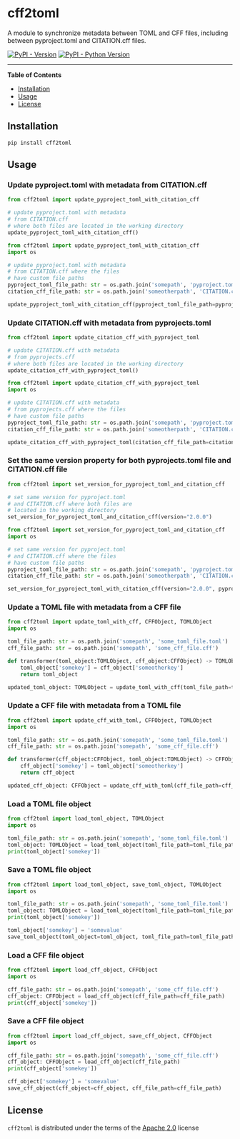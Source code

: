 # cff2toml

A module to synchronize metadata between TOML and CFF files, including between pyproject.toml and CITATION.cff files.

[![PyPI - Version](https://img.shields.io/pypi/v/cff2toml.svg)](https://pypi.org/project/cff2toml)
[![PyPI - Python Version](https://img.shields.io/pypi/pyversions/cff2toml.svg)](https://pypi.org/project/cff2toml)

---

**Table of Contents**

- [Installation](#installation)
- [Usage](#usage)
- [License](#license)

## Installation

```console
pip install cff2toml
```

## Usage

### Update pyproject.toml with metadata from CITATION.cff

```python
from cff2toml import update_pyproject_toml_with_citation_cff

# update pyproject.toml with metadata
# from CITATION.cff
# where both files are located in the working directory
update_pyproject_toml_with_citation_cff()
```

```python
from cff2toml import update_pyproject_toml_with_citation_cff
import os

# update pyproject.toml with metadata
# from CITATION.cff where the files
# have custom file paths
pyproject_toml_file_path: str = os.path.join('somepath', 'pyproject.toml')
citation_cff_file_path: str = os.path.join('someotherpath', 'CITATION.cff')

update_pyproject_toml_with_citation_cff(pyproject_toml_file_path=pyproject_toml_file_path, citation_cff_file_path=citation_cff_file_path)
```

### Update CITATION.cff with metadata from pyprojects.toml

```python
from cff2toml import update_citation_cff_with_pyproject_toml

# update CITATION.cff with metadata
# from pyprojects.cff
# where both files are located in the working directory
update_citation_cff_with_pyproject_toml()
```

```python
from cff2toml import update_citation_cff_with_pyproject_toml
import os

# update CITATION.cff with metadata
# from pyprojects.cff where the files
# have custom file paths
pyproject_toml_file_path: str = os.path.join('somepath', 'pyproject.toml')
citation_cff_file_path: str = os.path.join('someotherpath', 'CITATION.cff')

update_citation_cff_with_pyproject_toml(citation_cff_file_path=citation_cff_file_path, pyproject_toml_file_path=pyproject_toml_file_path)
```

### Set the same version property for both pyprojects.toml file and CITATION.cff file

```python
from cff2toml import set_version_for_pyproject_toml_and_citation_cff

# set same version for pyproject.toml
# and CITATION.cff where both files are
# located in the working directory
set_version_for_pyproject_toml_and_citation_cff(version="2.0.0")
```

```python
from cff2toml import set_version_for_pyproject_toml_and_citation_cff
import os

# set same version for pyproject.toml
# and CITATION.cff where the files
# have custom file paths
pyproject_toml_file_path: str = os.path.join('somepath', 'pyproject.toml')
citation_cff_file_path: str = os.path.join('someotherpath', 'CITATION.cff')

set_version_for_pyproject_toml_with_citation_cff(version="2.0.0", pyproject_toml_file_path=pyproject_toml_file_path, citation_cff_file_path=citation_cff_file_path)
```

### Update a TOML file with metadata from a CFF file

```python
from cff2toml import update_toml_with_cff, CFFObject, TOMLObject
import os

toml_file_path: str = os.path.join('somepath', 'some_toml_file.toml')
cff_file_path: str = os.path.join('somepath', 'some_cff_file.cff')

def transformer(toml_object:TOMLObject, cff_object:CFFObject) -> TOMLObject:
    toml_object['somekey'] = cff_object['someotherkey']
    return toml_object

updated_toml_object: TOMLObject = update_toml_with_cff(toml_file_path=toml_file_path, cff_file_path=cff_file_path,  transform_toml_object_func=transformer)
```

### Update a CFF file with metadata from a TOML file

```python
from cff2toml import update_cff_with_toml, CFFObject, TOMLObject
import os

toml_file_path: str = os.path.join('somepath', 'some_toml_file.toml')
cff_file_path: str = os.path.join('somepath', 'some_cff_file.cff')

def transformer(cff_object:CFFObject, toml_object:TOMLObject) -> CFFObject:
    cff_object['somekey'] = toml_object['someotherkey']
    return cff_object

updated_cff_object: CFFObject = update_cff_with_toml(cff_file_path=cff_file_path, toml_file_path=toml_file_path, transform_cff_object_func=transformer)
```

### Load a TOML file object

```python
from cff2toml import load_toml_object, TOMLObject
import os

toml_file_path: str = os.path.join('somepath', 'some_toml_file.toml')
toml_object: TOMLObject = load_toml_object(toml_file_path=toml_file_path)
print(toml_object['somekey'])
```

### Save a TOML file object

```python
from cff2toml import load_toml_object, save_toml_object, TOMLObject
import os

toml_file_path: str = os.path.join('somepath', 'some_toml_file.toml')
toml_object: TOMLObject = load_toml_object(toml_file_path=toml_file_path)
print(toml_object['somekey'])

toml_object['somekey'] = 'somevalue'
save_toml_object(toml_object=toml_object, toml_file_path=toml_file_path)

```

### Load a CFF file object

```python
from cff2toml import load_cff_object, CFFObject
import os

cff_file_path: str = os.path.join('somepath', 'some_cff_file.cff')
cff_object: CFFObject = load_cff_object(cff_file_path=cff_file_path)
print(cff_object['somekey'])
```

### Save a CFF file object

```python
from cff2toml import load_cff_object, save_cff_object, CFFObject
import os

cff_file_path: str = os.path.join('somepath', 'some_cff_file.cff')
cff_object: CFFObject = load_cff_object(cff_file_path)
print(cff_object['somekey'])

cff_object['somekey'] = 'somevalue'
save_cff_object(cff_object=cff_object, cff_file_path=cff_file_path)
```

## License

`cff2toml` is distributed under the terms of the [Apache 2.0](https://spdx.org/licenses/Apache-2.0.html) license
